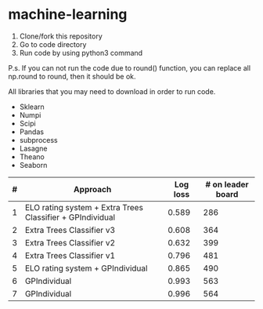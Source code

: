 # machine-learning

1. Clone/fork this repository
2. Go to code directory
3. Run code by using python3 command

P.s. If you can not run the code due to round() function, you can replace all np.round to round, then it should be ok.

All libraries that you may need to download in order to run code.

* Sklearn
* Numpi
* Scipi
* Pandas
* subprocess
* Lasagne
* Theano
* Seaborn

\#       |  Approach |   Log loss     |	# on leader board
-------- | --------- | -------------- | ---------------------
1 |	ELO rating system + Extra Trees Classifier + GPIndividual |	0.589	| 286
2 |	Extra Trees Classifier v3 |	0.608 |	364
3 |	Extra Trees Classifier v2 |	0.632 |	399
4 |	Extra Trees Classifier v1 |	0.796 |	481
5 |	ELO rating system + GPIndividual |	0.865 |	490
6 |	GPIndividual |	0.993 |	563
7 |	GPIndividual |	0.996 |	564


